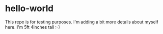 # hello-world
This repo is for testing purposes.
I'm adding a bit more details about myself here.
I'm 5ft 4inches tall :-)
